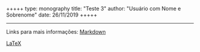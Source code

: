 +++++
type: monography
title: "Teste 3"
author: "Usuário com Nome e Sobrenome"
date: 26/11/2019
+++++
*****
Links para mais informações:
[Markdown](https://www.markdownguide.org/)

[LaTeX](https://www.latex-project.org/)
